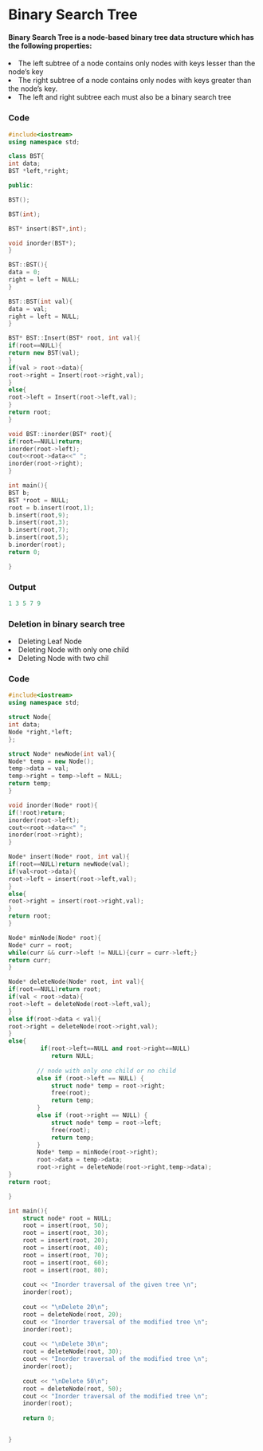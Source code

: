 # Binary Search Tree
#### Binary Search Tree is a node-based binary tree data structure which has the following properties:
<li> The left subtree of a node contains only nodes with keys lesser than the node’s key </li>
<li> The right subtree of a node contains only nodes with keys greater than the node’s key. </li>
<li> The left and right subtree each must also be a binary search tree </li>

### Code
```cpp
#include<iostream>
using namespace std;

class BST{
int data;
BST *left,*right;

public:

BST();

BST(int);

BST* insert(BST*,int);

void inorder(BST*);
}

BST::BST(){
data = 0;
right = left = NULL;
}

BST::BST(int val){
data = val;
right = left = NULL;
}

BST* BST::Insert(BST* root, int val){
if(root==NULL){
return new BST(val);
}
if(val > root->data){
root->right = Insert(root->right,val);
}
else{
root->left = Insert(root->left,val);
}
return root;
}

void BST::inorder(BST* root){
if(root==NULL)return;
inorder(root->left);
cout<<root->data<<" ";
inorder(root->right);
}

int main(){
BST b;
BST *root = NULL;
root = b.insert(root,1);
b.insert(root,9);
b.insert(root,3);
b.insert(root,7);
b.insert(root,5);
b.inorder(root);
return 0;

}
```
### Output
```js
1 3 5 7 9
```
### Deletion in binary search tree
<li> Deleting Leaf Node </li>
<li> Deleting Node with only one child </li>
<li> Deleting Node with two chil </li>

### Code
```cpp
#include<iostream>
using namespace std;

struct Node{
int data;
Node *right,*left;
};

struct Node* newNode(int val){
Node* temp = new Node();
temp->data = val;
temp->right = temp->left = NULL;
return temp;
}

void inorder(Node* root){
if(!root)return;
inorder(root->left);
cout<<root->data<<" ";
inorder(root->right);
}

Node* insert(Node* root, int val){
if(root==NULL)return newNode(val);
if(val<root->data){
root->left = insert(root->left,val);
}
else{
root->right = insert(root->right,val); 
}
return root;
}

Node* minNode(Node* root){
Node* curr = root;
while(curr && curr->left != NULL){curr = curr->left;}
return curr;
}

Node* deleteNode(Node* root, int val){
if(root==NULL)return root;
if(val < root->data){
root->left = deleteNode(root->left,val);
}
else if(root->data < val){
root->right = deleteNode(root->right,val);
}
else{
         if(root->left==NULL and root->right==NULL)
            return NULL;
       
        // node with only one child or no child
        else if (root->left == NULL) {
            struct node* temp = root->right;
            free(root);
            return temp;
        }
        else if (root->right == NULL) {
            struct node* temp = root->left;
            free(root);
            return temp;
        }
        Node* temp = minNode(root->right);
        root->data = temp->data;
        root->right = deleteNode(root->right,temp->data);
}
return root;

}

int main(){
    struct node* root = NULL;
    root = insert(root, 50);
    root = insert(root, 30);
    root = insert(root, 20);
    root = insert(root, 40);
    root = insert(root, 70);
    root = insert(root, 60);
    root = insert(root, 80);
 
    cout << "Inorder traversal of the given tree \n";
    inorder(root);
 
    cout << "\nDelete 20\n";
    root = deleteNode(root, 20);
    cout << "Inorder traversal of the modified tree \n";
    inorder(root);
 
    cout << "\nDelete 30\n";
    root = deleteNode(root, 30);
    cout << "Inorder traversal of the modified tree \n";
    inorder(root);
 
    cout << "\nDelete 50\n";
    root = deleteNode(root, 50);
    cout << "Inorder traversal of the modified tree \n";
    inorder(root);
 
    return 0;


}
```

